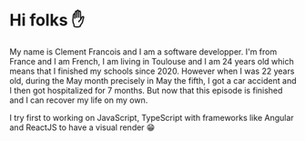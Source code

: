 # Hi folks ✋

My name is Clement Francois and I am a software developper. I'm from France and I am French, I am living in Toulouse and I am 24 years old which 
means that I finished my schools since 2020. However when I was 22 years old, during the May month precisely in May the fifth, I got a car accident
and I then got hospitalized for 7 months. But now that this episode is finished and I can recover my life on my own.

I try first to working on JavaScript, TypeScript with frameworks like Angular and ReactJS to have a visual render 😁

